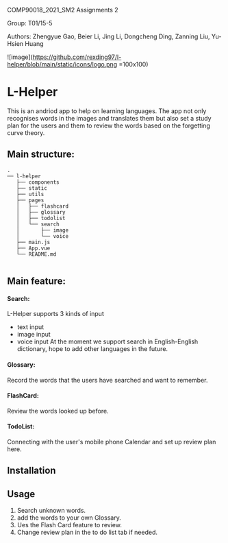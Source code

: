 COMP90018_2021_SM2 Assignments 2 

Group: T01/15-5

Authors: Zhengyue Gao, Beier Li, Jing Li, Dongcheng Ding, Zanning Liu, Yu-Hsien Huang

![image](https://github.com/rexding97/l-helper/blob/main/static/icons/logo.png =100x100)

# L-Helper

This is an andriod app to help on learning languages. 
The app not only recognises words in the images and translates them but also set a study plan for the users and them to review the words based on the forgetting curve theory.

## Main structure:

```
.
── l-helper 
   ├── components   
   ├── static   
   ├── utils   
   ├── pages   
   │   ├── flashcard   
   │   ├── glossary   
   │   ├── todolist   
   │   └── search   
   │       ├── image
   │       └── voice
   ├── main.js   
   ├── App.vue   
   └── README.md
   
```   
   
## Main feature:

#### Search:
L-Helper supports 3 kinds of input 
  * text input
  * image input
  * voice input
At the moment we support search in English-English dictionary, hope to add other languages in the future.

#### Glossary:
Record the words that the users have searched and want to remember.

#### FlashCard:
Review the words looked up before.

#### TodoList:
Connecting with the user's mobile phone Calendar and set up review plan here.

## Installation



## Usage

1. Search unknown words.
2. add the words to your own Glossary.
3. Ues the Flash Card feature to review.
4. Change review plan in the to do list tab if needed.
